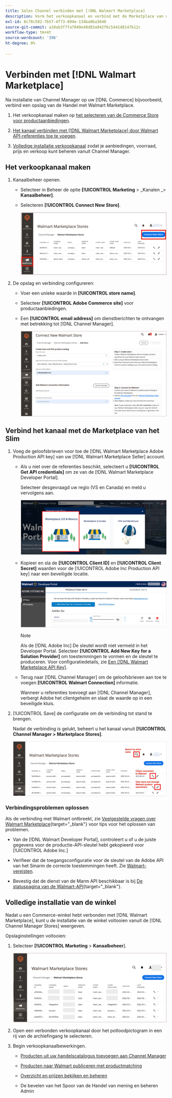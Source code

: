 ```yaml
---
title: Sales Channel verbinden met [!DNL Walmart Marketplace]
description: Vorm het verkoopkanaal en verbind met de Marketplace van de Markeren van de Markeren.
exl-id: 8c78c582-7b57-4f73-894e-134ba0ba3640
source-git-commit: a10ab3f7fa7049e48d83a942f6c5441d8147b12c
workflow-type: tm+mt
source-wordcount: '396'
ht-degree: 0%

---
```



# Verbinden met [!DNL Walmart Marketplace]

Na installatie van Channel Manager op uw [!DNL Commerce] bijvoorbeeld, verbind een opslag van de Handel met Walmart Marketplace.

1. Het verkoopkanaal maken op [het selecteren van de Commerce Store voor productaanbiedingen](#select-the-commerce-store-for-the-sales-channel).

1. [Het kanaal verbinden met [!DNL Walmart Marketplace] door Walmart API-referenties toe te voegen](#connect-the-channel-to-walmart-marketplace).

1. [Volledige installatie verkoopkanaal](#complete-store-setup) zodat je aanbiedingen, voorraad, prijs en verkoop kunt beheren vanuit Channel Manager.

## Het verkoopkanaal maken

1. Kanaalbeheer openen.

   - Selecteer in Beheer de optie **[!UICONTROL Marketing** > _Kanalen _> **Kanaalbeheer]**.

   - Selecteren **[!UICONTROL Connect New Store]**.

      ![Connect Commerce-winkel naar [!DNL Walmart Marketplace] van [!DNL Channel Manager]](assets/connect-commerce-store-to-marketplace.png)


1. De opslag en verbinding configureren:

   - Voer een unieke waarde in **[!UICONTROL store name]**.

   - Selecteer **[!UICONTROL Adobe Commerce site]** voor productaanbiedingen.

   - Een **[!UICONTROL email address]** om dienstberichten te ontvangen met betrekking tot [!DNL Channel Manager].

      ![Verbinding tussen Handel en vormen [!DNL Walmart Marketplace] van [!DNL Channel Manager]](assets/configure-commerce-to-marketplace-connection.png)

## Verbind het kanaal met de Marketplace van het Slim

1. Voeg de geloofsbrieven voor toe de [!DNL Walmart Marketplace Adobe Production API key] van uw [!DNL Walmart Marketplace Seller] account.

   - Als u niet over de referenties beschikt, selecteert u **[!UICONTROL Get API credentials]** om ze van de [!DNL Walmart Marketplace Developer Portal].

      Selecteer desgevraagd uw regio (VS en Canada) en meld u vervolgens aan.

      ![[!DNL Walmart Marketplace] accountaanmelding](assets/walmart-marketplace-login-page.png)

   - Kopieer en sla de **[!UICONTROL Client ID]** en **[!UICONTROL Client Secret]** waarden voor de [!UICONTROL Adobe Inc Production API key] naar een beveiligde locatie.

      ![[!DNL Walmart Marketplace API key] configuratiepagina](assets/walmart-api-key-management-form.png)

      >[!NOTE]
      >
      >Als de [!DNL Adobe Inc] De sleutel wordt niet vermeld in het Developer Portal. Selecteer **[!UICONTROL Add New Key for a Solution Provider]** om toestemmingen te vormen en de sleutel te produceren. Voor configuratiedetails, zie [Een [!DNL Walmart Marketplace API Key]](walmart-prerequisites.md#generate-a-walmart-marketplace-api-key).

   - Terug naar [!DNL Channel Manager] om de geloofsbrieven aan toe te voegen **[!UICONTROL Walmart Connection]** informatie.

      Wanneer u referenties toevoegt aan [!DNL Channel Manager], verbergt Adobe het clientgeheim en slaat de waarde op in een beveiligde kluis.

1. [!UICONTROL Save] de configuratie om de verbinding tot stand te brengen.

   Nadat de verbinding is gelukt, beheert u het kanaal vanuit **[!UICONTROL Channel Manager > Marketplace Stores]**.

   ![[!DNL Walmart Marketplace API key] configuratiepagina](assets/manage-connected-stores.png)


### Verbindingsproblemen oplossen

Als de verbinding met Walmart ontbreekt, zie [Veelgestelde vragen over Walmart Marketplace](https://developer.walmart.com/faq/us/faq-auth/){target=&quot;_blank&quot;} voor tips voor het oplossen van problemen.

- Van de [!DNL Walmart Developer Portal], controleert u of u de juiste gegevens voor de productie-API-sleutel hebt gekopieerd voor [!UICONTROL Adobe Inc.]

- Verifieer dat de toegangsconfiguratie voor de sleutel van de Adobe API van het Smarm de correcte toestemmingen heeft. Zie [Walmart-vereisten](walmart-prerequisites.md##generate-a-walmart-marketplace-api-key).

- Bevestig dat de dienst van de Marm API beschikbaar is bij [De statuspagina van de Walmart-API](https://developer.walmart.com/us/whats-new/new-api-status-information-now-available/){target=&quot;_blank&quot;}.

## Volledige installatie van de winkel

Nadat u een Commerce-winkel hebt verbonden met [!DNL Walmart Marketplace], kunt u de installatie van de winkel voltooien vanuit de [!DNL Channel Manager Stores] weergeven.

Opslaginstellingen voltooien:

1. Selecteer **[!UICONTROL Marketing** > **Kanaalbeheer**].

   ![[!DNL Walmart Marketplace API key] configuratiepagina](assets/connect-commerce-store-config.png)

1. Open een verbonden verkoopkanaal door het potloodpictogram in een rij van de archiefingang te selecteren.

1. Begin verkoopkanaalbewerkingen.

   - [Producten uit uw handelscatalogus toevoegen aan Channel Manager](add-products-to-connected-channel.md)

   - [Producten naar Walmart publiceren met productmatching](publish-listings-to-marketplace.md)

   - [Overzicht en prijzen bekijken en beheren](inventory-and-price-updates.md)

   - De bevelen van het Spoor van de Handel van mening en beheren Admin
